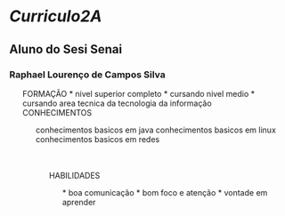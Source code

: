 # <i> Curriculo2A </i>
## Aluno do Sesi Senai
### <b> Raphael Lourenço de Campos Silva </b>

<ol>
FORMAÇÃO
* nivel superior completo
* cursando nivel medio 
* cursando area tecnica da tecnologia da informação


<br />
CONHECIMENTOS
<ol>
conhecimentos basicos em java
conhecimentos basicos em linux
conhecimentos basicos em redes
<ol>
<br />

<br />
HABILIDADES 
<ol>
* boa comunicação 
* bom foco e atenção 
* vontade em aprender 
<br />
